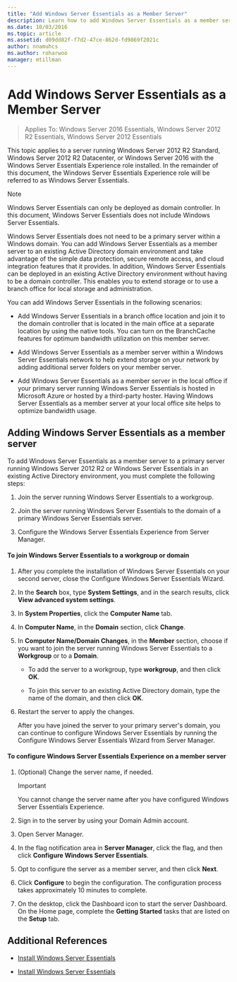 ```yaml
---
title: "Add Windows Server Essentials as a Member Server"
description: Learn how to add Windows Server Essentials as a member server to an existing Active Directory domain environment.
ms.date: 10/03/2016
ms.topic: article
ms.assetid: d09dd82f-f7d2-47ce-862d-fd9869f2021c
author: nnamuhcs
ms.author: roharwoo
manager: mtillman
---
```


# Add Windows Server Essentials as a Member Server

>Applies To: Windows Server 2016 Essentials, Windows Server 2012 R2 Essentials, Windows Server 2012 Essentials

This topic applies to a server running Windows Server 2012 R2 Standard, Windows Server 2012 R2 Datacenter, or Windows Server 2016 with the Windows Server Essentials Experience role installed. In the remainder of this document, the Windows Server Essentials Experience role will be referred to as Windows Server Essentials.

> [!NOTE]
>   Windows Server Essentials can only be deployed as domain controller. In this document, Windows Server Essentials does not include  Windows Server Essentials.

 Windows Server Essentials does not need to be a primary server within a Windows domain. You can add Windows Server Essentials as a member server to an existing Active Directory domain environment and take advantage of the simple data protection, secure remote access, and cloud integration features that it provides. In addition, Windows Server Essentials can be deployed in an existing Active Directory environment without having to be a domain controller. This enables you to extend storage or to use a branch office for local storage and administration.

 You can add Windows Server Essentials in the following scenarios:

-   Add Windows Server Essentials in a branch office location and join it to the domain controller that is located in the main office at a separate location by using the native tools. You can turn on the BranchCache features for optimum bandwidth utilization on this member server.

-   Add Windows Server Essentials as a member server within a  Windows Server Essentials network to help extend storage on your network by adding additional server folders on your member server.

-   Add Windows Server Essentials as a member server in the local office if your primary server running  Windows Server Essentials is hosted in  Microsoft Azure or hosted by a third-party hoster. Having Windows Server Essentials as a member server at your local office site helps to optimize bandwidth usage.

## Adding Windows Server Essentials as a member server
 To add Windows Server Essentials as a member server to a primary server running  Windows Server 2012 R2 or  Windows Server Essentials in an existing Active Directory environment, you must complete the following steps:

1.  Join the server running Windows Server Essentials to a workgroup.

2.  Join the server running Windows Server Essentials to the domain of a primary  Windows Server Essentials server.

3.  Configure the  Windows Server Essentials Experience from Server Manager.

#### To join Windows Server Essentials to a workgroup or domain

1. After you complete the installation of Windows Server Essentials on your second server, close the Configure Windows Server Essentials Wizard.

2. In the **Search** box, type **System Settings**, and in the search results, click **View advanced system settings**.

3. In **System Properties**, click the **Computer Name** tab.

4. In **Computer Name**, in the **Domain** section, click **Change**.

5. In **Computer Name/Domain Changes**, in the **Member** section, choose if you want to join the server running  Windows Server Essentials to a **Workgroup** or to a **Domain**.

   -   To add the server to a workgroup, type **workgroup**, and then click **OK**.

   -   To join this server to an existing Active Directory domain, type the name of the domain, and then click **OK**.

6. Restart the server to apply the changes.

   After you have joined the server to your primary server's domain, you can continue to configure Windows Server Essentials by running the Configure Windows Server Essentials Wizard from Server Manager.

#### To configure Windows Server Essentials Experience on a member server

1.  (Optional) Change the server name, if needed.

    > [!IMPORTANT]
    >  You cannot change the server name after you have configured  Windows Server Essentials Experience.

2.  Sign in to the server by using your Domain Admin account.

3.  Open Server Manager.

4.  In the flag notification area in **Server Manager**, click the flag, and then click **Configure Windows Server Essentials**.

5.  Opt to configure the server as a member server, and then click **Next**.

6.  Click **Configure** to begin the configuration. The configuration process takes approximately 10 minutes to complete.

7.  On the desktop, click the Dashboard icon to start the server Dashboard. On the Home page, complete the **Getting Started** tasks that are listed on the **Setup** tab.

## Additional References


-   [Install Windows Server Essentials](Install-Windows-Server-Essentials.md)

-   [Install Windows Server Essentials](../install/Install-Windows-Server-Essentials.md)


